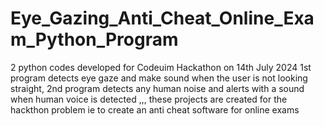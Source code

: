 # Eye_Gazing_Anti_Cheat_Online_Exam_Python_Program
2 python codes developed for Codeuim Hackathon on 14th July 2024 1st program detects eye gaze and make sound when the user is not looking straight, 2nd program detects any human noise and alerts with a sound when human voice is detected ,,, these projects are created for the hackthon problem ie to create an anti cheat software for online exams

